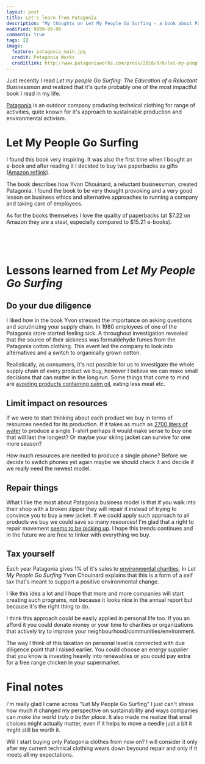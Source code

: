 ```yaml
---
layout: post
title: Let's learn from Patagonia
description: "My thoughts on Let My People Go Surfing - a book about Patagonia (a sustainable outdoor clothing company), Yvon Chouinard and doing the right thing."
modified: 9999-99-99
comments: true
tags: []
image:
  feature: patagonia_main.jpg
  credit: Patagonia Works
  creditlink: http://www.patagoniaworks.com/press/2016/9/6/let-my-people-go-surfing
---
```


Just recently I read *Let my people Go Surfing: The Education of a Reluctant Businessman* and realized that it's quite probably one of the most impactful book I read in my life.

<!-- more -->


[Patagonia](http://www.patagonia.com/home/) is an outdoor company producing technical clothing for range of activities, quite known for it's approach to sustainable production and environmental activism.

# Let My People Go Surfing

I found this book very inspiring. It was also the first time when I bought an e-book and after reading it I decided to buy two paperbacks as gifts ([Amazon reflink](http://amzn.to/2EcIthV)). 

The book describes how Yvon Chouinard, a reluctant businessman, created Patagonia. I found the book to be very thought provoking and a very good lesson on business ethics and alternative approaches to running a company and taking care of employees.

As for the books themselves I love the quality of paperbacks (at $7.22 on Amazon they are a steal, especially compared to $15.21 e-books). 

<figure class="third">
	<img src="http://placehold.it/600x600.jpg" alt="">
	<img src="http://placehold.it/600x600.jpg" alt="">
	<img src="http://placehold.it/600x600.jpg" alt="">
</figure>
<figure class="third">
	<img src="http://placehold.it/600x600.jpg" alt="">
	<img src="http://placehold.it/600x600.jpg" alt="">
	<img src="http://placehold.it/600x600.jpg" alt="">
</figure>

# Lessons learned from _Let My People Go Surfing_

## Do your due diligence

I liked how in the book Yvon stressed the importance on asking questions and scrutinizing your supply chain. In 1980 employees of one of the Patagonia store started feeling sick. A throughout investigation revealed that the source of their sickness was formaldehyde fumes from the Patagonia cotton clothing. This event led the company to look into alternatives and a switch to organically grown cotton.

Realistically, as consumers, it's not possible for us to investigate the whole supply chain of every product we buy, however I believe we can make small decisions that can matter in the long run. Some things that come to mind are [avoiding products containing palm oil](https://en.wikipedia.org/wiki/Palm_oil#Social_and_environmental_impacts), eating less meat etc. 

## Limit impact on resources

If we were to start thinking about each product we buy in terms of resources needed for its production. If it takes as much as [2700 liters of water](https://www.worldwildlife.org/stories/the-impact-of-a-cotton-t-shirt) to produce a single T-shirt perhaps it would make sense to buy one that will last the longest? Or maybe your skiing jacket can survive for one more season? 

How much resources are needed to produce a single phone? Before we decide to switch phones yet again maybe we should check it and decide if we really need the newest model.

## Repair things

What I like the most about Patagonia business model is that if you walk into their shop with a broken zipper they will repair it instead of trying to convince you to buy a new jacket. If we could apply such approach to all products we buy we could save so many resources! I'm glad that a right to repair movement [seems to be picking up](https://ifixit.org/right). I hope this trends continues and in the future we are free to tinker with everything we buy.

## Tax yourself

Each year Patagonia gives 1% of it's sales to [environmental charities](https://www.forbes.com/sites/eshachhabra/2015/09/09/patagonia-rallies-for-an-earth-tax/#19e694ea7340). In *Let My People Go Surfing* Yvon Chouinard explains that this is a form of a self tax that's meant to support a positive environmental change. 

I like this idea a lot and I hope that more and more companies will start creating such programs, not because it looks nice in the annual report but because it's the right thing to do. 

I think this approach could be easily applied in personal life too. If you an afford it you could donate money or your time to charities or organizations that actively try to improve your neighbourhood/communities/environment.

The way I think of this taxation on personal level is connected with due diligence point that I raised earlier. You could choose an energy supplier that you know is investing heavily into renewables or you could pay extra for a free range chicken in your supermarket.

# Final notes

I'm really glad I came across "Let My People Go Surfing" I just can't stress how much it changed my perspective on sustainability and ways companies can _make the world truly a better place_. It also made me realize that small choices might actually matter, even if it helps to move a needle just a bit it might still be worth it.

Will I start buying only Patagonia clothes from now on? I will consider it only after my current technical clothing wears down beyound repair and only if it meets all my expectations. 
